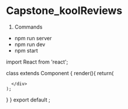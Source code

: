 # Capstone_koolReviews


1. Commands
* npm run server
* npm run dev
* npm start

<div>
</div>


import React from 'react';

class  extends Component {
  render(){
    return(
      <div>

      </div>
    );
  }
}
export default ;
